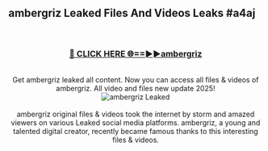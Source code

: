 ## ambergriz Leaked Files And Videos Leaks #a4aj
<br>
<div align="center">
<h3><a href="https://watchclip.my.id/ambergriz" rel="nofollow">🔴 CLICK HERE 🌐==►►ambergriz</a></h3>
<br>
Get ambergriz leaked all content. Now you can access all files & videos of ambergriz. All video and files new update 2025!
<br>
<a href="https://watchclip.my.id/ambergriz" rel="nofollow" data-target="animated-image.originalLink"><img src="https://i.ibb.co.com/WyWwxjT/player-gif2.gif" alt="ambergriz Leaked" style="max-width: 100%; display: inline-block;" data-target="animated-image.originalImage"></a>
<br><br>
ambergriz original files & videos took the internet by storm and amazed viewers on various Leaked social media platforms. ambergriz, a young and talented digital creator, recently became famous thanks to this interesting files & videos.
</div>
<br>